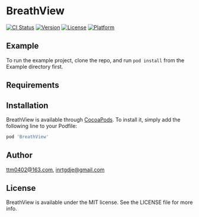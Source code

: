 # BreathView

[![CI Status](https://img.shields.io/travis/ttm0402@163.com/BreathView.svg?style=flat)](https://travis-ci.org/ttm0402@163.com/BreathView)
[![Version](https://img.shields.io/cocoapods/v/BreathView.svg?style=flat)](https://cocoapods.org/pods/BreathView)
[![License](https://img.shields.io/cocoapods/l/BreathView.svg?style=flat)](https://cocoapods.org/pods/BreathView)
[![Platform](https://img.shields.io/cocoapods/p/BreathView.svg?style=flat)](https://cocoapods.org/pods/BreathView)

## Example

To run the example project, clone the repo, and run `pod install` from the Example directory first.

## Requirements

## Installation

BreathView is available through [CocoaPods](https://cocoapods.org). To install
it, simply add the following line to your Podfile:

```ruby
pod 'BreathView'
```

## Author

ttm0402@163.com, inrtgdje@gmail.com

## License

BreathView is available under the MIT license. See the LICENSE file for more info.

